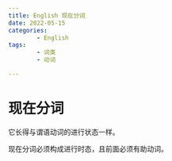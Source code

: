 ```yaml
---
title: English 现在分词
date: 2022-05-15
categories:
        - English
tags:
        - 词类
        - 动词

---
```


# 现在分词

它长得与谓语动词的进行状态一样。

现在分词必须构成进行时态，且前面必须有助动词。
